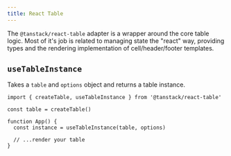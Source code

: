 ```yaml
---
title: React Table
---
```


The `@tanstack/react-table` adapter is a wrapper around the core table logic. Most of it's job is related to managing state the "react" way, providing types and the rendering implementation of cell/header/footer templates.

## `useTableInstance`

Takes a `table` and `options` object and returns a table instance.

```tsx
import { createTable, useTableInstance } from '@tanstack/react-table'

const table = createTable()

function App() {
  const instance = useTableInstance(table, options)

  // ...render your table
}
```
